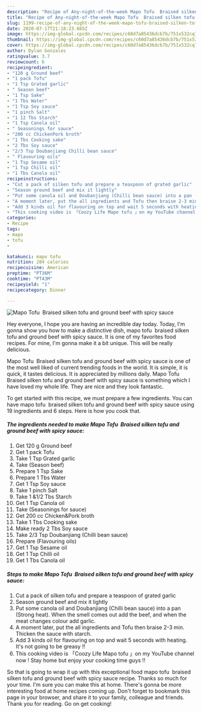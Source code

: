 ```yaml
---
description: "Recipe of Any-night-of-the-week Mapo Tofu  Braised silken tofu and ground beef with spicy sauce"
title: "Recipe of Any-night-of-the-week Mapo Tofu  Braised silken tofu and ground beef with spicy sauce"
slug: 1199-recipe-of-any-night-of-the-week-mapo-tofu-braised-silken-tofu-and-ground-beef-with-spicy-sauce
date: 2020-07-17T21:18:23.665Z
image: https://img-global.cpcdn.com/recipes/c60d7a85436dcb7b/751x532cq70/mapo-tofu-braised-silken-tofu-and-ground-beef-with-spicy-sauce-recipe-main-photo.jpg
thumbnail: https://img-global.cpcdn.com/recipes/c60d7a85436dcb7b/751x532cq70/mapo-tofu-braised-silken-tofu-and-ground-beef-with-spicy-sauce-recipe-main-photo.jpg
cover: https://img-global.cpcdn.com/recipes/c60d7a85436dcb7b/751x532cq70/mapo-tofu-braised-silken-tofu-and-ground-beef-with-spicy-sauce-recipe-main-photo.jpg
author: Dylan Gonzales
ratingvalue: 3.7
reviewcount: 6
recipeingredient:
- "120 g Ground beef"
- "1 pack Tofu"
- "1 Tsp Grated garlic"
- " Season beef"
- "1 Tsp Sake"
- "1 Tbs Water"
- "1 Tsp Soy sauce"
- "1 pinch Salt"
- "1 12 Tbs Starch"
- "1 Tsp Canola oil"
- " Seasonings for sauce"
- "200 cc ChickenPork broth"
- "1 Tbs Cooking sake"
- "2 Tbs Soy sauce"
- "2/3 Tsp Doubanjiang Chilli bean sauce"
- " Flavouring oils"
- "1 Tsp Sesame oil"
- "1 Tsp Chilli oil"
- "1 Tbs Canola oil"
recipeinstructions:
- "Cut a pack of silken tofu and prepare a teaspoon of grated garlic"
- "Season ground beef and mix it lightly"
- "Put some canola oil and Doubanjiang (Chilli bean sauce) into a pan (Strong heat). When the smell comes out add the beef, and when the meat changes colour add garlic."
- "A moment later, put the all ingredients and Tofu then braise 2-3 min. Thicken the sauce with starch."
- "Add 3 kinds oil for flavouring on top and wait 5 seconds with heating. It&#39;s not going to be greasy !!"
- "This cooking video is 「Coozy Life Mapo tofu 」on my YouTube channel now ! Stay home but enjoy your cooking time guys !!"
categories:
- Recipe
tags:
- mapo
- tofu
- 

katakunci: mapo tofu  
nutrition: 284 calories
recipecuisine: American
preptime: "PT36M"
cooktime: "PT43M"
recipeyield: "1"
recipecategory: Dinner

---
```



![Mapo Tofu  Braised silken tofu and ground beef with spicy sauce](https://img-global.cpcdn.com/recipes/c60d7a85436dcb7b/751x532cq70/mapo-tofu-braised-silken-tofu-and-ground-beef-with-spicy-sauce-recipe-main-photo.jpg)

Hey everyone, I hope you are having an incredible day today. Today, I'm gonna show you how to make a distinctive dish, mapo tofu  braised silken tofu and ground beef with spicy sauce. It is one of my favorites food recipes. For mine, I'm gonna make it a bit unique. This will be really delicious.



Mapo Tofu  Braised silken tofu and ground beef with spicy sauce is one of the most well liked of current trending foods in the world. It is simple, it is quick, it tastes delicious. It is appreciated by millions daily. Mapo Tofu  Braised silken tofu and ground beef with spicy sauce is something which I have loved my whole life. They are nice and they look fantastic.


To get started with this recipe, we must prepare a few ingredients. You can have mapo tofu  braised silken tofu and ground beef with spicy sauce using 19 ingredients and 6 steps. Here is how you cook that.

<!--inarticleads1-->

##### The ingredients needed to make Mapo Tofu  Braised silken tofu and ground beef with spicy sauce:

1. Get 120 g Ground beef
1. Get 1 pack Tofu
1. Take 1 Tsp Grated garlic
1. Take  (Season beef)
1. Prepare 1 Tsp Sake
1. Prepare 1 Tbs Water
1. Get 1 Tsp Soy sauce
1. Take 1 pinch Salt
1. Take 1 &amp;1/2 Tbs Starch
1. Get 1 Tsp Canola oil
1. Take  (Seasonings for sauce)
1. Get 200 cc Chicken&amp;Pork broth
1. Take 1 Tbs Cooking sake
1. Make ready 2 Tbs Soy sauce
1. Take 2/3 Tsp Doubanjiang (Chilli bean sauce)
1. Prepare  (Flavouring oils)
1. Get 1 Tsp Sesame oil
1. Get 1 Tsp Chilli oil
1. Get 1 Tbs Canola oil




<!--inarticleads2-->

##### Steps to make Mapo Tofu  Braised silken tofu and ground beef with spicy sauce:

1. Cut a pack of silken tofu and prepare a teaspoon of grated garlic
1. Season ground beef and mix it lightly
1. Put some canola oil and Doubanjiang (Chilli bean sauce) into a pan (Strong heat). When the smell comes out add the beef, and when the meat changes colour add garlic.
1. A moment later, put the all ingredients and Tofu then braise 2-3 min. Thicken the sauce with starch.
1. Add 3 kinds oil for flavouring on top and wait 5 seconds with heating. It&#39;s not going to be greasy !!
1. This cooking video is 「Coozy Life Mapo tofu 」on my YouTube channel now ! Stay home but enjoy your cooking time guys !!




So that is going to wrap it up with this exceptional food mapo tofu  braised silken tofu and ground beef with spicy sauce recipe. Thanks so much for your time. I'm sure you can make this at home. There's gonna be more interesting food at home recipes coming up. Don't forget to bookmark this page in your browser, and share it to your family, colleague and friends. Thank you for reading. Go on get cooking!

